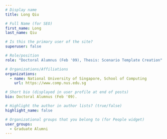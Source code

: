 ```yaml
---
# Display name
title: Long Qiu

# Full Name (for SEO) 
first_name: Long
last_name: Qiu

# Is this the primary user of the site?
superuser: false

# Role/position
role: "Doctoral Alumnus (Feb '09), Thesis: Scenario Template Creation"

# Organizations/Affiliations
organizations:
  - name: National University of Singapore, School of Computing
    url: https://www.comp.nus.edu.sg

# Short bio (displayed in user profile at end of posts)
bio: Doctoral Alumnus (Feb '09). 

# Highlight the author in author lists? (true/false)
highlight_name: false

# Organizational groups that you belong to (for People widget)
user_groups:
  - Graduate Alumni
---
```

